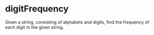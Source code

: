 # digitFrequency
Given a string, consisting of alphabets and digits, find the frequency of each digit in the given string.
